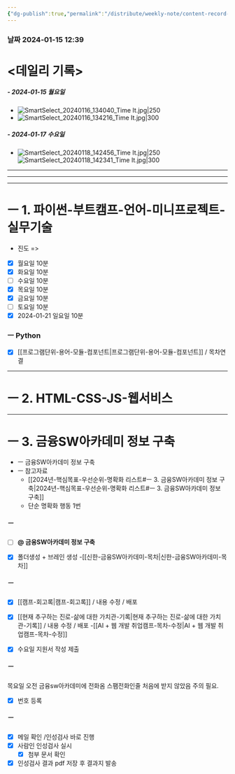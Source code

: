 ```yaml
---
{"dg-publish":true,"permalink":"/distribute/weekly-note/content-record-folder/2024-01-14-w3/","tags":["데일리-주간-기록"],"noteIcon":""}
---
```


### 날짜 2024-01-15 12:39

# <데일리 기록> 

##### - 2024-01-15 월요일
- ![SmartSelect_20240116_134040_Time It.jpg|250](/img/user/%EC%B2%A8%EB%B6%80%ED%8C%8C%EC%9D%BC/SmartSelect_20240116_134040_Time%20It.jpg)
- ![SmartSelect_20240116_134216_Time It.jpg|300](/img/user/%EC%B2%A8%EB%B6%80%ED%8C%8C%EC%9D%BC/SmartSelect_20240116_134216_Time%20It.jpg)

##### - 2024-01-17 수요일
- 
	![SmartSelect_20240118_142456_Time It.jpg|250](/img/user/%EC%B2%A8%EB%B6%80%ED%8C%8C%EC%9D%BC/SmartSelect_20240118_142456_Time%20It.jpg)
	![SmartSelect_20240118_142341_Time It.jpg|300](/img/user/%EC%B2%A8%EB%B6%80%ED%8C%8C%EC%9D%BC/SmartSelect_20240118_142341_Time%20It.jpg)

----
-----
---
# ㅡ 1. 파이썬-부트캠프-언어-미니프로젝트-실무기술

- 진도 =>
- [x] 월요일 10분
- [x] 화요일 10분
- [ ] 수요일 10분
- [x] 목요일 10분
- [x] 금요일 10분
- [ ] 토요일 10분
- [x] 2024-01-21 일요일 10분

### ㅡ Python
- [x] [[프로그램단위-용어-모듈-컴포넌트\|프로그램단위-용어-모듈-컴포넌트]] / 목차연결

------


# ㅡ 2. HTML-CSS-JS-웹서비스

-----------
# ㅡ 3. 금융SW아카데미 정보 구축

- ㅡ 금융SW아카데미 정보 구축
- ㅡ 참고자료
	- [[2024년-핵심목표-우선순위-명확화 리스트#ㅡ 3. 금융SW아카데미 정보 구축\|2024년-핵심목표-우선순위-명확화 리스트#ㅡ 3. 금융SW아카데미 정보 구축]]
	- 단순 명확화 행동 1번


##### ㅡ
- [ ] **@ 금융SW아카데미 정보 구축**
	
- [x] 폴더생성 + 브레인 생성
	-[[신한-금융SW아카데미-목차\|신한-금융SW아카데미-목차]]

##### ㅡ
- [x] [[캠프-회고록\|캠프-회고록]] / 내용 수정 / 배포
- [x] [[현재 추구하는 진로-삶에 대한 가치관-기록\|현재 추구하는 진로-삶에 대한 가치관-기록]] / 내용 수정 / 배포
	-[[AI + 웹 개발 취업캠프-목차-수정\|AI + 웹 개발 취업캠프-목차-수정]]
	
- [x] 수요일 지원서 작성 제출

##### ㅡ
목요일 오전 금융sw아카데미에 전화옴
스팸전화인줄 처음에 받지 않았음
주의 필요.
- [x] 번호 등록
	
##### ㅡ
- [x] 메일 확인 /인성검사 바로 진행
- [x] 사람인 인성검사 실시
	- [x] 첨부 문서 확인
- [x] 인성검사 결과 pdf 저장 후 결과지 발송